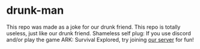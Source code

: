# drunk-man
This repo was made as a joke for our drunk friend. This repo is totally useless, just like our drunk friend.
Shameless self plug:
If you use discord and/or play the game ARK: Survival Explored, try joining [our server](https://discord.gg/E2QGdqM6Fq) for fun!
